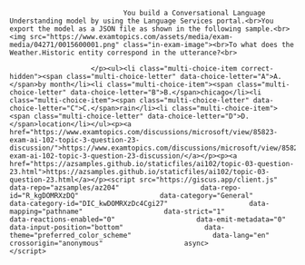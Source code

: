 <p class="card-text">
							
								You build a Conversational Language Understanding model by using the Language Services portal.<br>You export the model as a JSON file as shown in the following sample.<br><img src="https://www.examtopics.com/assets/media/exam-media/04271/0015600001.png" class="in-exam-image"><br>To what does the Weather.Historic entity correspond in the utterance?<br>
							
						</p><ul><li class="multi-choice-item correct-hidden"><span class="multi-choice-letter" data-choice-letter="A">A.</span>by month</li><li class="multi-choice-item"><span class="multi-choice-letter" data-choice-letter="B">B.</span>chicago</li><li class="multi-choice-item"><span class="multi-choice-letter" data-choice-letter="C">C.</span>rain</li><li class="multi-choice-item"><span class="multi-choice-letter" data-choice-letter="D">D.</span>location</li></ul><p><a href="https://www.examtopics.com/discussions/microsoft/view/85823-exam-ai-102-topic-3-question-23-discussion/">https://www.examtopics.com/discussions/microsoft/view/85823-exam-ai-102-topic-3-question-23-discussion/</a></p><p><a href="https://azsamples.github.io/staticfiles/ai102/topic-03-question-23.html">https://azsamples.github.io/staticfiles/ai102/topic-03-question-23.html</a></p><script src="https://giscus.app/client.js"                    data-repo="azsamples/az204"                    data-repo-id="R_kgDOMRXzDQ"                    data-category="General"                    data-category-id="DIC_kwDOMRXzDc4Cgi27"                    data-mapping="pathname"                    data-strict="1"                    data-reactions-enabled="0"                    data-emit-metadata="0"                    data-input-position="bottom"                    data-theme="preferred_color_scheme"                    data-lang="en"                    crossorigin="anonymous"                    async>                    </script>